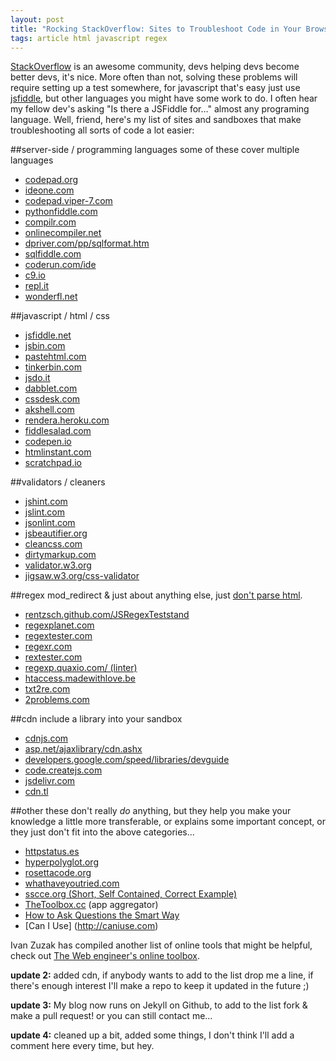 ```yaml
---
layout: post
title: "Rocking StackOverflow: Sites to Troubleshoot Code in Your Browser"
tags: article html javascript regex
---
```


[StackOverflow](http://stackoverflow.com/) is an awesome community, devs 
helping devs become better devs, it's nice. More often than not, solving these 
problems will require setting up a test somewhere, for javascript that's easy 
just use [jsfiddle](http://jsfiddle.net/), but other languages you might have 
some work to do. I often hear my fellow dev's asking "Is there a JSFiddle for&hellip;"
almost any programing language. Well, friend, here's my list of sites and sandboxes
that make troubleshooting all sorts of code a lot easier:


##server-side / programming languages
some of these cover multiple languages

* [codepad.org](http://codepad.org/)
* [ideone.com](http://ideone.com/)
* [codepad.viper-7.com](http://codepad.viper-7.com/)
* [pythonfiddle.com](http://pythonfiddle.com/)
* [compilr.com](http://compilr.com/)
* [onlinecompiler.net](http://www.onlinecompiler.net/)
* [dpriver.com/pp/sqlformat.htm](http://www.dpriver.com/pp/sqlformat.htm)
* [sqlfiddle.com](http://sqlfiddle.com/)
* [coderun.com/ide](http://www.coderun.com/ide/)
* [c9.io](http://c9.io/)
* [repl.it](http://repl.it/)
* [wonderfl.net](http://wonderfl.net/)


##javascript / html / css

* [jsfiddle.net](http://jsfiddle.net/)
* [jsbin.com](http://jsbin.com/)
* [pastehtml.com](http://pastehtml.com/)
* [tinkerbin.com](http://tinkerbin.com/)
* [jsdo.it](http://jsdo.it/)
* [dabblet.com](http://dabblet.com/)
* [cssdesk.com](http://cssdesk.com/)
* [akshell.com](http://www.akshell.com/)
* [rendera.heroku.com](http://rendera.heroku.com/)
* [fiddlesalad.com](http://fiddlesalad.com/)
* [codepen.io](http://codepen.io/)
* [htmlinstant.com](http://www.htmlinstant.com/)
* [scratchpad.io](http://scratchpad.io/)

##validators / cleaners

* [jshint.com](http://jshint.com/)
* [jslint.com](http://jslint.com/)
* [jsonlint.com](http://jsonlint.com/)
* [jsbeautifier.org](http://jsbeautifier.org/)
* [cleancss.com](http://cleancss.com/)
* [dirtymarkup.com](http://www.dirtymarkup.com/)
* [validator.w3.org](http://validator.w3.org/)
* [jigsaw.w3.org/css-validator](http://jigsaw.w3.org/css-validator/)

##regex
mod_redirect &amp; just about anything else, just [don't parse
html](http://stackoverflow.com/a/1732454/276250).

* [rentzsch.github.com/JSRegexTeststand](http://rentzsch.github.com/JSRegexTeststand/)
* [regexplanet.com](http://www.regexplanet.com/)
* [regextester.com](http://www.regextester.com/)
* [regexr.com](http://regexr.com/)
* [rextester.com](http://rextester.com/)
* [regexp.quaxio.com/ (linter)](http://regexp.quaxio.com/)
* [htaccess.madewithlove.be](http://htaccess.madewithlove.be/)
* [txt2re.com](http://www.txt2re.com/)
* [2problems.com](http://2problems.com/)

##cdn
include a library into your sandbox

* [cdnjs.com](http://cdnjs.com/)
* [asp.net/ajaxlibrary/cdn.ashx](http://www.asp.net/ajaxlibrary/cdn.ashx)
* [developers.google.com/speed/libraries/devguide](http://developers.google.com/speed/libraries/devguide)
* [code.createjs.com](http://code.createjs.com/)
* [jsdelivr.com](http://www.jsdelivr.com/)
* [cdn.tl](http://www.cdn.tl/)

##other
these don't really _do_ anything, but they help you make your knowledge a
little more transferable, or explains some important concept, or they just don't
fit into the above categories...

* [httpstatus.es](http://httpstatus.es/)
* [hyperpolyglot.org](http://hyperpolyglot.org/)
* [rosettacode.org](http://rosettacode.org/)
* [whathaveyoutried.com](http://whathaveyoutried.com)
* [sscce.org (Short, Self Contained, Correct Example)](http://sscce.org/)
* [TheToolbox.cc](http://thetoolbox.cc/) (app aggregator)
* [How to Ask Questions the Smart Way](http://catb.org/~esr/faqs/smart-questions.html)
* [Can I Use] (http://caniuse.com)



Ivan Zuzak has compiled another list of online tools that might be helpful, check out [The Web engineer's online toolbox](http://ivanzuzak.info/2012/11/18/the-web-engineers-online-toolbox.html).

**update 2:** added cdn, if anybody wants to add to the list drop me a line, if
there's enough interest I'll make a repo to keep it updated in the future ;)

**update 3:** My blog now runs on Jekyll on Github, to add to the list fork &amp; make a pull request! 
or you can still contact me&hellip;

**update 4:** cleaned up a bit, added some things, I don't think I'll add a comment here every time, but hey.

